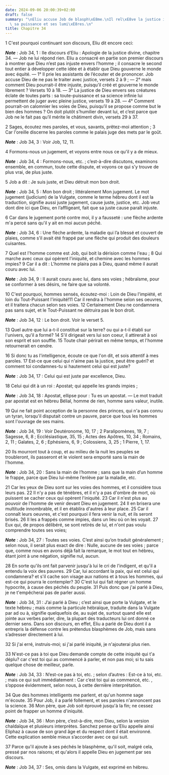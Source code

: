 ```yaml
---
date: 2024-09-06 20:00:39+02:00
draft: false
summary: "\nEliu accuse Job de blasph\xE8me.\nIl rel\xE8ve la justice infinie de Dieu,\
  \ sa puissance et ses lumi\xE8res.\n"
title: Chapitre 34
---
```





1 C'est pourquoi continuant son discours, Eliu dit encore ceci:

***Note*** :  Job 34, 1 : IIe discours d’Eliu : Apologie de la justice divine, chapitre 34. ― Job ne lui répond rien. Eliu a consacré en partie son premier discours à montrer que Dieu n’est pas injuste envers l’homme ; il consacre le second tout entier à développer cette idée et à établir que Dieu gouverne le monde avec équité. ― 1° Il prie les assistants de l’écouter et de prononcer. Job accuse Dieu de ne pas le traiter avec justice, versets 2 à 9 ; ― 2° mais comment Dieu pourrait-il être injuste, puisqu’il créé et gouverne le monde librement ? Versets 10 à 18. ― 3° La justice de Dieu envers ses créatures éclate de toutes parts : sa toute-puissance et sa science infinie lui permettent de juger avec pleine justice, versets 19 à 28. ― 4° Comment pourrait-on calomnier les voies de Dieu, puisqu’il se propose comme but le bien des hommes ? On doit plutôt s’humilier devant lui, et c’est parce que Job ne le fait pas qu’il mérite le châtiment divin, versets 29 à 37.


2 Sages, écoutez mes paroles, et vous, savants, prêtez-moi attention ; 3 Car l'oreille discerne les paroles comme le palais juge des mets par le goût.

***Note*** :  Job 34, 3 : Voir Job, 12, 11.

4 Formons-nous un jugement, et voyons entre nous ce qu'il y a de mieux.

***Note*** :  Job 34, 4 : Formons-nous, etc. ; c’est-à-dire discutons, examinons ensemble, en commun, toute cette dispute, et voyons ce qui s’y trouve de plus vrai, de plus juste.


5 Job a dit : Je suis juste, et Dieu détruit mon bon droit.

***Note*** :  Job 34, 5 : Mon bon droit ; littéralement Mon jugement. Le mot jugement (judicium) de la Vulgate, comme le terme hébreu dont il est la traduction, signifie aussi juste jugement, cause juste, justice, etc. Job veut dont dire ici que Dieu, en l’affligeant, fait que sa juste cause paraît injuste.

6 Car dans le jugement porté contre moi, il y a fausseté : une flèche ardente m'a percé sans qu'il y ait en moi aucun péché.

***Note*** :  Job 34, 6 : Une flèche ardente, la maladie qui l’a blessé et couvert de plaies, comme s’il avait été frappé par une flèche qui produit des douleurs cuisantes.

7 Quel est l'homme comme est Job, qui boit la dérision comme l'eau ; 8 Qui marche avec ceux qui opèrent l'iniquité, et chemine avec les hommes impies? 9 Car il a dit : L'homme ne plaira pas à Dieu, quand même il aurait couru avec lui.

***Note*** :  Job 34, 9 : Il aurait couru avec lui, dans ses voies ; hébraïsme, pour se conformer à ses désirs, ne faire que sa volonté.


10 C'est pourquoi, hommes sensés, écoutez-moi : Loin de Dieu l'impiété, et loin du Tout-Puissant l'iniquité!11 Car il rendra à l'homme selon ses oeuvres, et il traitera chacun selon ses voies. 12 Certainement Dieu ne condamnera pas sans sujet, et le Tout-Puissant ne détruira pas le bon droit.

***Note*** :  Job 34, 12 : Le bon droit. Voir le verset 5.

13 Quel autre que lui a-t-il constitué sur la terre? ou qui a-t-il établi sur l'univers, qu'il a formé? 14 S'il dirigeait vers lui son coeur, il attirerait à soi son esprit et son souffle. 15 Toute chair périrait en même temps, et l'homme retournerait en cendre.


16 Si donc tu as l'intelligence, écoute ce que l'on dit, et sois attentif à mes paroles. 17 Est-ce que celui qui n'aime pas la justice, peut être guéri? et comment toi condamnes-tu si hautement celui qui est juste?

***Note*** :  Job 34, 17 : Celui qui est juste par excellence, Dieu.

18 Celui qui dit à un roi : Apostat; qui appelle les grands impies ;

***Note*** :  Job 34, 18 : Apostat, ellipse pour : Tu es un apostat. ― Le mot traduit par apostat est en hébreu Bélial, homme de rien, homme sans valeur, inutile.

19 Qui ne fait point acception de la personne des princes, qui n'a pas connu un tyran, lorsqu'il disputait contre un pauvre, parce que tous les hommes sont l'ouvrage de ses mains.

***Note*** :  Job 34, 19 : Voir Deutéronome, 10, 17 ; 2 Paralipomènes, 19, 7 ; Sagesse, 6, 8 ; Ecclésiastique, 35, 15 ; Actes des Apôtres, 10, 34 ; Romains, 2, 11 ; Galates, 2, 6 ; Ephésiens, 6, 9 ; Colossiens, 3, 25 ; 1 Pierre, 1, 17.

20 Ils mourront tout à coup, et au milieu de la nuit les peuples se troubleront, ils passeront et le violent sera emporté sans la main de l'homme.

***Note*** :  Job 34, 20 : Sans la main de l’homme ; sans que la main d’un homme le frappe, parce que Dieu lui-même l’enlève par la maladie, etc.

21 Car les yeux de Dieu sont sur les voies des hommes, et il considère tous leurs pas. 22 Il n'y a pas de ténèbres, et il n'y a pas d'ombre de mort, où puissent se cacher ceux qui opèrent l'iniquité. 23 Car il n'est plus au pouvoir de l'homme de venir devant Dieu en jugement. 24 Il en brisera une multitude innombrable, et il en établira d'autres à leur place. 25 Car il connaît leurs oeuvres, et c'est pourquoi il fera venir la nuit, et ils seront brisés. 26 Il les a frappés comme impies, dans un lieu où on les voyait. 27 Eux qui, de propos délibéré, se sont retirés de lui, et n'ont pas voulu comprendre toutes ses voies;

***Note*** :  Job 34, 27 : Toutes ses voies. C’est ainsi qu’on traduit généralement ; selon nous, il serait plus exact de dire : Nulle, aucune de ses voies ; parce que, comme nous en avons déjà fait la remarque, le mot tout en hébreu, étant joint à une négation, signifie nul, aucun.

28 En sorte qu'ils ont fait parvenir jusqu'à lui le cri de l'indigent, et qu'il a entendu la voix des pauvres. 29 Car, lui accordant la paix, qui est celui qui condamnera? et s'il cache son visage aux nations et à tous les hommes, qui est-ce qui pourra le contempler? 30 C'est lui qui fait régner un homme hypocrite, à cause des péchés du peuple. 31 Puis donc que j'ai parlé à Dieu, je ne t'empêcherai pas de parler aussi.

***Note*** :  Job 34, 31 : J’ai parlé à Dieu ; c’est ainsi que porte la Vulgate, et le texte hébreu ; mais comme la particule hébraïque, traduite dans la Vulgate par ad ou à, signifie quelquefois de, au sujet de, surtout quand elle est jointe aux verbes parler, dire, la plupart des traducteurs lui ont donné ce dernier sens. Dans son discours, en effet, Eliu a parlé de Dieu dont il a entrepris la défense contre les prétendus blasphèmes de Job, mais sans s’adresser directement à lui.

32 Si j'ai erré, instruis-moi; si j'ai parlé iniquité, je n'ajouterai plus rien.


33 N'est-ce pas à toi que Dieu demande compte de cette iniquité qui t'a déplu? car c'est toi qui as commencé à parler, et non pas moi; si tu sais quelque chose de meilleur, parle.

***Note*** :  Job 34, 33 : N’est-ce pas à toi, etc. ; selon d’autres : Est-ce à toi, etc. ; mais ce qui suit immédiatement : Car c’est toi qui as commencé, etc. , s’oppose évidemment, selon nous, à cette dernière interprétation.

34 Que des hommes intelligents me parlent, et qu'un homme sage m'écoute. 35 Pour Job, il a parlé follement, et ses paroles n'annoncent pas la science. 36 Mon père, que Job soit éprouvé jusqu'à la fin; ne cessez point de frapper un homme d'iniquité.

***Note*** :  Job 34, 36 : Mon père, c’est-à-dire, mon Dieu, selon la version chaldaïque et plusieurs interprètes. Sanchez pense qu’Eliu appelle ainsi Eliphaz à cause de son grand âge et du respect dont il était environné. Cette explication semble mieux s’accorder avec ce qui suit.

37 Parce qu'il ajoute à ses péchés le blasphème, qu'il soit, malgré cela, pressé par nos raisons; et qu'alors il appelle Dieu en jugement par ses discours.

***Note*** :  Job 34, 37 : Ses, omis dans la Vulgate, est exprimé en hébreu.

